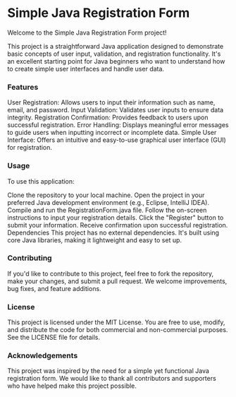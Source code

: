 <h1>Simple Java Registration Form</h1>
Welcome to the Simple Java Registration Form project!

This project is a straightforward Java application designed to demonstrate basic concepts of user input, validation, and registration functionality. It's an excellent starting point for Java beginners who want to understand how to create simple user interfaces and handle user data.

<h3>Features</h3>
User Registration: Allows users to input their information such as name, email, and password.
Input Validation: Validates user inputs to ensure data integrity.
Registration Confirmation: Provides feedback to users upon successful registration.
Error Handling: Displays meaningful error messages to guide users when inputting incorrect or incomplete data.
Simple User Interface: Offers an intuitive and easy-to-use graphical user interface (GUI) for registration.
<h3>Usage</h3>
To use this application:

Clone the repository to your local machine.
Open the project in your preferred Java development environment (e.g., Eclipse, IntelliJ IDEA).
Compile and run the RegistrationForm.java file.
Follow the on-screen instructions to input your registration details.
Click the "Register" button to submit your information.
Receive confirmation upon successful registration.
Dependencies
This project has no external dependencies. It's built using core Java libraries, making it lightweight and easy to set up.

<h3>Contributing</h3>
If you'd like to contribute to this project, feel free to fork the repository, make your changes, and submit a pull request. We welcome improvements, bug fixes, and feature additions.

<h3>License</h3>
This project is licensed under the MIT License. You are free to use, modify, and distribute the code for both commercial and non-commercial purposes. See the LICENSE file for details.

<h3>Acknowledgements</h3>
This project was inspired by the need for a simple yet functional Java registration form. We would like to thank all contributors and supporters who have helped make this project possible.
